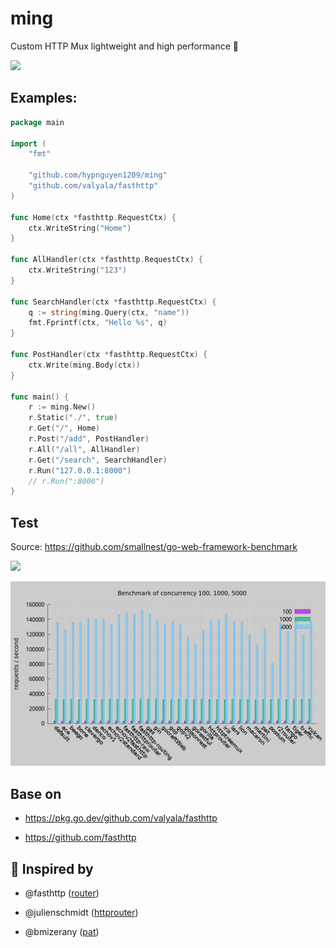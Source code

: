# ming

Custom HTTP Mux lightweight and high performance 🥗

![](https://i.imgur.com/yCMS1yq.png)


## Examples:

```go
package main

import (
	"fmt"

	"github.com/hypnguyen1209/ming"
	"github.com/valyala/fasthttp"
)

func Home(ctx *fasthttp.RequestCtx) {
	ctx.WriteString("Home")
}

func AllHandler(ctx *fasthttp.RequestCtx) {
	ctx.WriteString("123")
}

func SearchHandler(ctx *fasthttp.RequestCtx) {
	q := string(ming.Query(ctx, "name"))
	fmt.Fprintf(ctx, "Hello %s", q)
}

func PostHandler(ctx *fasthttp.RequestCtx) {
	ctx.Write(ming.Body(ctx))
}

func main() {
	r := ming.New()
	r.Static("./", true)
	r.Get("/", Home)
	r.Post("/add", PostHandler)
	r.All("/all", AllHandler)
	r.Get("/search", SearchHandler)
	r.Run("127.0.0.1:8000")
    // r.Run(":8000")
}

```

## Test

Source: https://github.com/smallnest/go-web-framework-benchmark

![](https://github.com/smallnest/go-web-framework-benchmark/raw/master/cpubound_benchmark.png)

![](https://github.com/smallnest/go-web-framework-benchmark/raw/master/concurrency.png)


## Base on

+ https://pkg.go.dev/github.com/valyala/fasthttp

+ https://github.com/fasthttp
## 🎊 Inspired by

+ @fasthttp ([router](https://github.com/fasthttp/router))

+ @julienschmidt ([httprouter](https://github.com/julienschmidt/httprouter))

+ @bmizerany ([pat](https://github.com/bmizerany/pat))

